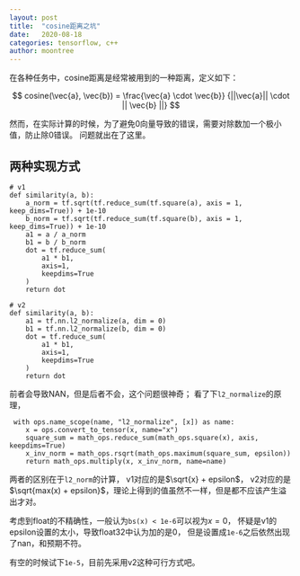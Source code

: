 ```yaml
---
layout: post
title:  "cosine距离之坑"
date:   2020-08-18
categories: tensorflow, c++
author: moontree
---
```



在各种任务中，cosine距离是经常被用到的一种距离，定义如下：

$$
cosine(\vec{a}, \vec{b}) = \frac{\vec{a} \cdot \vec{b}} {||\vec{a}|| \cdot || \vec{b} ||}
$$

然而，在实际计算的时候，为了避免0向量导致的错误，需要对除数加一个极小值，防止除0错误。
问题就出在了这里。

## 两种实现方式

```
# v1
def similarity(a, b):
    a_norm = tf.sqrt(tf.reduce_sum(tf.square(a), axis = 1, keep_dims=True)) + 1e-10
    b_norm = tf.sqrt(tf.reduce_sum(tf.square(b), axis = 1, keep_dims=True)) + 1e-10
    a1 = a / a_norm
    b1 = b / b_norm
    dot = tf.reduce_sum(
        a1 * b1,
        axis=1,
        keepdims=True
    )
    return dot
```

```
# v2
def similarity(a, b):
    a1 = tf.nn.l2_normalize(a, dim = 0)
    b1 = tf.nn.l2_normalize(b, dim = 0)
    dot = tf.reduce_sum(
        a1 * b1,
        axis=1,
        keepdims=True
    )
    return dot
```

前者会导致NAN，但是后者不会，这个问题很神奇；
看了下`l2_normalize`的原理，
```
 with ops.name_scope(name, "l2_normalize", [x]) as name:
    x = ops.convert_to_tensor(x, name="x")
    square_sum = math_ops.reduce_sum(math_ops.square(x), axis, keepdims=True)
    x_inv_norm = math_ops.rsqrt(math_ops.maximum(square_sum, epsilon))
    return math_ops.multiply(x, x_inv_norm, name=name)
```

两者的区别在于`l2_norm`的计算，
v1对应的是$\sqrt{x} + epsilon$，
v2对应的是$\sqrt{max(x) + epsilon}$，理论上得到的值虽然不一样，但是都不应该产生溢出才对。

考虑到float的不精确性，一般认为`bs(x) < 1e-6`可以视为$x=0$，
怀疑是v1的epsilon设置的太小，导致float32中认为加的是0，
但是设置成`1e-6`之后依然出现了nan，和预期不符。

有空的时候试下`1e-5`，目前先采用v2这种可行方式吧。